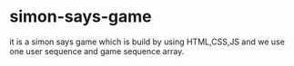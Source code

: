 # simon-says-game
it is a simon says game which is build by using HTML,CSS,JS and we use one user sequence and game sequence array.
